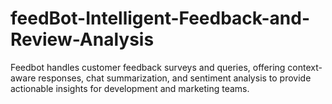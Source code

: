 # feedBot-Intelligent-Feedback-and-Review-Analysis
 Feedbot handles customer feedback surveys and queries, offering context-aware responses, chat summarization, and sentiment analysis to provide actionable insights for development and marketing teams.
